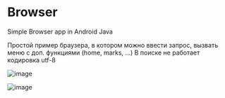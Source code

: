 # Browser
Simple Browser app in Android Java

Простой пример браузера, в котором можно ввести запрос, вызвать меню с доп. функциями (home, marks, ...)
В поиске не работает кодировка utf-8

![image](https://user-images.githubusercontent.com/51761775/61172073-6cbd6e80-a588-11e9-9b04-7fc0e8bdbe88.png)

![image](https://user-images.githubusercontent.com/51761775/61172089-8ced2d80-a588-11e9-98f7-56b5dd079c1c.png)
